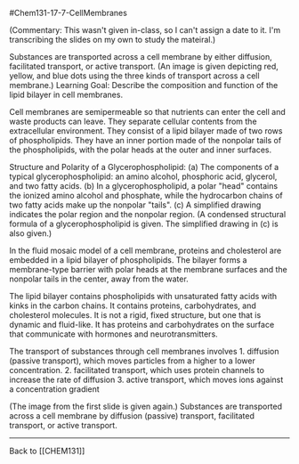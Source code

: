 #Chem131-17-7-CellMembranes

(Commentary:  This wasn't given in-class, so I can't assign a date to it.  I'm transcribing the slides on my own to study the mateiral.)

Substances are transported across a cell membrane by either diffusion, facilitated transport, or active transport.  (An image is given depicting red, yellow, and blue dots using the three kinds of transport across a cell membrane.)  Learning Goal: Describe the composition and function of the lipid bilayer in cell membranes.

Cell membranes are semipermeable so that nutrients can enter the cell and waste products can leave.  They separate cellular contents from the extracellular environment.  They consist of a lipid bilayer made of two rows of phospholipids.  They have an inner portion made of the nonpolar tails of the phospholipids, with the polar heads at the outer and inner surfaces.

Structure and Polarity of a Glycerophospholipid:  (a) The components of a typical glycerophospholipid: an amino alcohol, phosphoric acid, glycerol, and two fatty acids. (b) In a glycerophospholipid, a polar "head" contains the ionized amino alcohol and phosphate, while the hydrocarbon chains of two fatty acids make up the nonpolar "tails".  (c) A simplified drawing indicates the polar region and the nonpolar region. (A condensed structural formula of a glycerophospholipid is given.  The simplified drawing in (c) is also given.)

In the fluid mosaic model of a cell membrane, proteins and cholesterol are embedded in a lipid bilayer of phospholipids.  The bilayer forms a membrane-type barrier with polar heads at the membrane surfaces and the nonpolar tails in the center, away from the water.

The lipid bilayer contains phospholipids with unsaturated fatty acids with kinks in the carbon chains.  It contains proteins, carbohydrates, and cholesterol molecules.  It is not a rigid, fixed structure, but one that is dynamic and fluid-like.  It has proteins and carbohydrates on the surface that communicate with hormones and neurotransmitters.

The transport of substances through cell membranes involves
	1. diffusion (passive transport), which moves particles from a higher to a lower concentration.
	2. facilitated transport, which uses protein channels to increase the rate of diffusion
	3. active transport, which moves ions against a concentration gradient

(The image from the first slide is given again.)  Substances are transported across a cell membrane by diffusion (passive) transport, facilitated transport, or active transport.

---
Back to [[CHEM131]]